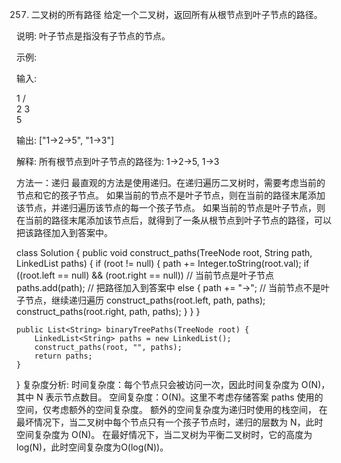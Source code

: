 257. 二叉树的所有路径
给定一个二叉树，返回所有从根节点到叶子节点的路径。

说明: 叶子节点是指没有子节点的节点。

示例:

输入:

   1
 /   \
2     3
 \
  5

输出: ["1->2->5", "1->3"]

解释: 所有根节点到叶子节点的路径为: 1->2->5, 1->3

方法一：递归
最直观的方法是使用递归。在递归遍历二叉树时，需要考虑当前的节点和它的孩子节点。
如果当前的节点不是叶子节点，则在当前的路径末尾添加该节点，并递归遍历该节点的每一个孩子节点。
如果当前的节点是叶子节点，则在当前的路径末尾添加该节点后，就得到了一条从根节点到叶子节点的路径，可以把该路径加入到答案中。

class Solution {
    public void construct_paths(TreeNode root, String path, LinkedList<String> paths) {
        if (root != null) {
            path += Integer.toString(root.val);
            if ((root.left == null) && (root.right == null))  // 当前节点是叶子节点
                paths.add(path);  // 把路径加入到答案中
            else {
                path += "->";  // 当前节点不是叶子节点，继续递归遍历
                construct_paths(root.left, path, paths);
                construct_paths(root.right, path, paths);
            }
        }
    }

    public List<String> binaryTreePaths(TreeNode root) {
        LinkedList<String> paths = new LinkedList();
        construct_paths(root, "", paths);
        return paths;
    }
}
复杂度分析:
时间复杂度：每个节点只会被访问一次，因此时间复杂度为 O(N)，其中 N 表示节点数目。
空间复杂度：O(N)。这里不考虑存储答案 paths 使用的空间，仅考虑额外的空间复杂度。
额外的空间复杂度为递归时使用的栈空间，
在最坏情况下，当二叉树中每个节点只有一个孩子节点时，递归的层数为 N，此时空间复杂度为 O(N)。
在最好情况下，当二叉树为平衡二叉树时，它的高度为 log(N)，此时空间复杂度为O(log(N))。
